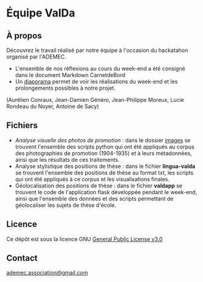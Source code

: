 # Équipe ValDa

## À propos
Découvrez le travail réalisé par notre équipe à l'occasion du hackatahon organisé par l'ADEMEC.

* L'ensemble de nos réflexions au cours du week-end a été consigné dans le document Markdown CarnetdeBord
* Un [diaporama](https://github.com/ademec/Valda/blob/main/Valda%20_%20Carnet%20de%20bord_2021-09-26_1530.pdf) permet de voir les réalisations du week-end et les prolongements possibles à notre projet.

(Aurélien Conraux,
Jean-Damien Généro,
Jean-Philippe Moreux,
Lucie Rondeau du Noyer,
Antoine de Sacy)


## Fichiers
* *Analyse visuelle des photos de promotion* : dans le dossier [images]() se trouvent l'ensemble des scripts python qui ont été appliqués au corpus des photographies de promotion (1904-1935) et à leurs métadonnées, ainsi que les résultats de ces traitements. 
* Analyse stylistique des positions de thèse : dans le fichier **lingua-valda** se trouvent l'ensemble des positions de thèse au format txt, les scripts qui ont été appliqués à ce corpus et les visualisations finales.
* Géolocalisation des positions de thèse : dans le fichier **valdapp** se trouvent le code de l'application flask développée pendant le week-end, ainsi que l'ensemble des données et des scripts permettant de géolocaliser les sujets de thèse d'école.


## Licence
Ce dépôt est sous la licence GNU [General Public License v3.0](https://github.com/ademec/Valda/blob/flask/LICENSE)

## Contact
ademec.association@gmail.com
